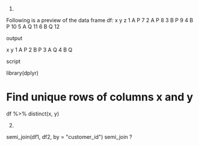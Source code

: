 1.
Following is a preview of the data frame df: 
  x y  z
1 A P  7
2 A P  8
3 B P  9
4 B P 10
5 A Q 11
6 B Q 12


output


  x y
1 A P
2 B P
3 A Q
4 B Q



script

library(dplyr)
# Find unique rows of columns x and y
df %>% 
    distinct(x, y)

2.
semi_join(df1, df2, by = "customer_id")
semi_join ?

